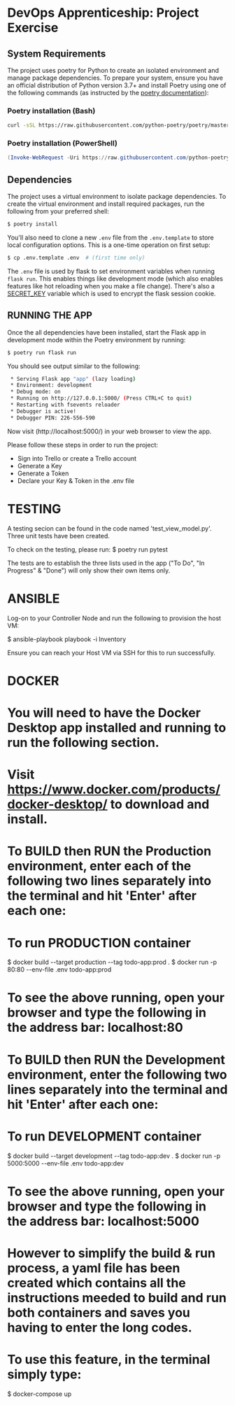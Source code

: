 # DevOps Apprenticeship: Project Exercise

## System Requirements

The project uses poetry for Python to create an isolated environment and manage package dependencies. To prepare your system, ensure you have an official distribution of Python version 3.7+ and install Poetry using one of the following commands (as instructed by the [poetry documentation](https://python-poetry.org/docs/#system-requirements)):

### Poetry installation (Bash)

```bash
curl -sSL https://raw.githubusercontent.com/python-poetry/poetry/master/install-poetry.py | python -
```

### Poetry installation (PowerShell)

```powershell
(Invoke-WebRequest -Uri https://raw.githubusercontent.com/python-poetry/poetry/master/install-poetry.py -UseBasicParsing).Content | python -
```

## Dependencies

The project uses a virtual environment to isolate package dependencies. To create the virtual environment and install required packages, run the following from your preferred shell:

```bash
$ poetry install
```

You'll also need to clone a new `.env` file from the `.env.template` to store local configuration options. This is a one-time operation on first setup:

```bash
$ cp .env.template .env  # (first time only)
```

The `.env` file is used by flask to set environment variables when running `flask run`. This enables things like development mode (which also enables features like hot reloading when you make a file change). There's also a [SECRET_KEY](https://flask.palletsprojects.com/en/1.1.x/config/#SECRET_KEY) variable which is used to encrypt the flask session cookie.

## RUNNING THE APP
Once the all dependencies have been installed, start the Flask app in development mode within the Poetry environment by running:
```bash
$ poetry run flask run
```

You should see output similar to the following:
```bash
 * Serving Flask app "app" (lazy loading)
 * Environment: development
 * Debug mode: on
 * Running on http://127.0.0.1:5000/ (Press CTRL+C to quit)
 * Restarting with fsevents reloader
 * Debugger is active!
 * Debugger PIN: 226-556-590
```
Now visit (http://localhost:5000/) in your web browser to view the app.


Please follow these steps in order to run the project:
- Sign into Trello or create a Trello account
- Generate a Key
- Generate a Token
- Declare your Key & Token in the .env file


# TESTING
A testing secion can be found in the code named 'test_view_model.py'.
Three unit tests have been created.

To check on the testing, please run:
$ poetry run pytest

The tests are to establish the three lists used in the app ("To Do", "In Progress" & "Done") will only show their own items only.


# ANSIBLE
Log-on to your Controller Node and run the following to provision the host VM:

$ ansible-playbook playbook -i Inventory

Ensure you can reach your Host VM via SSH for this to run successfully.


# DOCKER

# You will need to have the Docker Desktop app installed and running to run the following section. 
# Visit https://www.docker.com/products/docker-desktop/  to download and install.


# To BUILD then RUN the Production environment, enter each of the following two lines separately into the terminal and hit 'Enter' after each one:

# To run PRODUCTION container
$ docker build --target production --tag todo-app:prod .
$ docker run -p 80:80 --env-file .env todo-app:prod
# To see the above running, open your browser and type the following in the address bar: localhost:80


# To BUILD then RUN the Development environment, enter the following two lines separately into the terminal and hit 'Enter' after each one:
# To run DEVELOPMENT container
$ docker build --target development --tag todo-app:dev .
$ docker run -p 5000:5000 --env-file .env todo-app:dev

# To see the above running, open your browser and type the following in the address bar: localhost:5000


# However to simplify the build & run process, a yaml file has been created which contains all the instructions meeded to build and run both containers and saves you having to enter the long codes.
# To use this feature, in the terminal simply type:
$ docker-compose up



